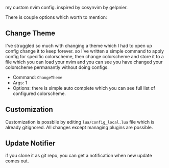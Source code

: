 my custom nvim config. inspired by cosynvim by gelpnier.

There is couple options which worth to mention:

## Change Theme

I've struggled so much with changing a theme which I had to open up config change it to keep forever. so I've written a simple command to apply config for specific colorscheme, then change colorscheme and store it to a file which you can load your nvim and you can see you have changed your colorscheme permanantly without doing configs.

- Command: `ChangeTheme`
- Args: 1
- Options: there is simple auto complete which you can see full list of configured colorscheme.

## Customization

Customization is possbile by editing `lua/config_local.lua` file which is already gitignored. All changes except managing plugins are possible.

## Update Notifier

if you clone it as git repo, you can get a notification when new update comes out.
